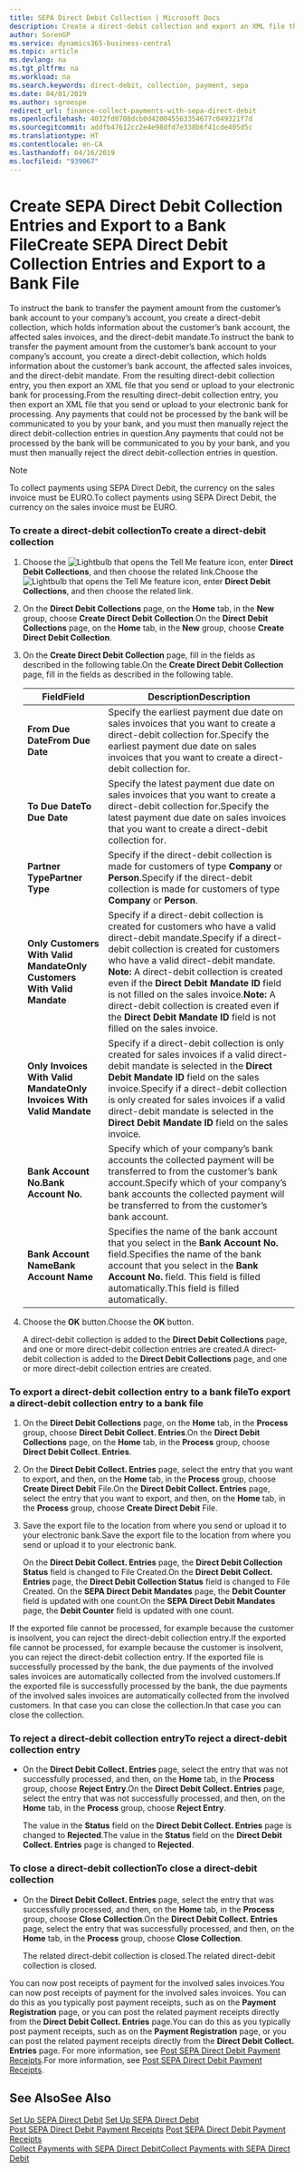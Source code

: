 ```yaml
---
title: SEPA Direct Debit Collection | Microsoft Docs
description: Create a direct-debit collection and export an XML file that you send or upload to your electronic bank for processing.
author: SorenGP
ms.service: dynamics365-business-central
ms.topic: article
ms.devlang: na
ms.tgt_pltfrm: na
ms.workload: na
ms.search.keywords: direct-debit, collection, payment, sepa
ms.date: 04/01/2019
ms.author: sgroespe
redirect_url: finance-collect-payments-with-sepa-direct-debit
ms.openlocfilehash: 4032fd0708dcb0d420045563354677c049321f7d
ms.sourcegitcommit: addfb47612cc2e4e98dfd7e338b6f41cde405d5c
ms.translationtype: HT
ms.contentlocale: en-CA
ms.lasthandoff: 04/16/2019
ms.locfileid: "939067"
---
```

# <a name="create-sepa-direct-debit-collection-entries-and-export-to-a-bank-file"></a><span data-ttu-id="1d85c-103">Create SEPA Direct Debit Collection Entries and Export to a Bank File</span><span class="sxs-lookup"><span data-stu-id="1d85c-103">Create SEPA Direct Debit Collection Entries and Export to a Bank File</span></span>
<span data-ttu-id="1d85c-104">To instruct the bank to transfer the payment amount from the customer’s bank account to your company’s account, you create a direct-debit collection, which holds information about the customer’s bank account, the affected sales invoices, and the direct-debit mandate.</span><span class="sxs-lookup"><span data-stu-id="1d85c-104">To instruct the bank to transfer the payment amount from the customer’s bank account to your company’s account, you create a direct-debit collection, which holds information about the customer’s bank account, the affected sales invoices, and the direct-debit mandate.</span></span> <span data-ttu-id="1d85c-105">From the resulting direct-debit collection entry, you then export an XML file that you send or upload to your electronic bank for processing.</span><span class="sxs-lookup"><span data-stu-id="1d85c-105">From the resulting direct-debit collection entry, you then export an XML file that you send or upload to your electronic bank for processing.</span></span> <span data-ttu-id="1d85c-106">Any payments that could not be processed by the bank will be communicated to you by your bank, and you must then manually reject the direct debit-collection entries in question.</span><span class="sxs-lookup"><span data-stu-id="1d85c-106">Any payments that could not be processed by the bank will be communicated to you by your bank, and you must then manually reject the direct debit-collection entries in question.</span></span>  

> [!NOTE]  
>  <span data-ttu-id="1d85c-107">To collect payments using SEPA Direct Debit, the currency on the sales invoice must be EURO.</span><span class="sxs-lookup"><span data-stu-id="1d85c-107">To collect payments using SEPA Direct Debit, the currency on the sales invoice must be EURO.</span></span>  

### <a name="to-create-a-direct-debit-collection"></a><span data-ttu-id="1d85c-108">To create a direct-debit collection</span><span class="sxs-lookup"><span data-stu-id="1d85c-108">To create a direct-debit collection</span></span>  
1. <span data-ttu-id="1d85c-109">Choose the ![Lightbulb that opens the Tell Me feature](media/ui-search/search_small.png "Tell me what you want to do") icon, enter **Direct Debit Collections**, and then choose the related link.</span><span class="sxs-lookup"><span data-stu-id="1d85c-109">Choose the ![Lightbulb that opens the Tell Me feature](media/ui-search/search_small.png "Tell me what you want to do") icon, enter **Direct Debit Collections**, and then choose the related link.</span></span>  
2. <span data-ttu-id="1d85c-110">On the **Direct Debit Collections** page, on the **Home** tab, in the **New** group, choose **Create Direct Debit Collection**.</span><span class="sxs-lookup"><span data-stu-id="1d85c-110">On the **Direct Debit Collections** page, on the **Home** tab, in the **New** group, choose **Create Direct Debit Collection**.</span></span>  
3. <span data-ttu-id="1d85c-111">On the **Create Direct Debit Collection** page, fill in the fields as described in the following table.</span><span class="sxs-lookup"><span data-stu-id="1d85c-111">On the **Create Direct Debit Collection** page, fill in the fields as described in the following table.</span></span>  

    |<span data-ttu-id="1d85c-112">Field</span><span class="sxs-lookup"><span data-stu-id="1d85c-112">Field</span></span>|<span data-ttu-id="1d85c-113">Description</span><span class="sxs-lookup"><span data-stu-id="1d85c-113">Description</span></span>|  
    |---------------------------------|---------------------------------------|  
    |<span data-ttu-id="1d85c-114">**From Due Date**</span><span class="sxs-lookup"><span data-stu-id="1d85c-114">**From Due Date**</span></span>|<span data-ttu-id="1d85c-115">Specify the earliest payment due date on sales invoices that you want to create a direct-debit collection for.</span><span class="sxs-lookup"><span data-stu-id="1d85c-115">Specify the earliest payment due date on sales invoices that you want to create a direct-debit collection for.</span></span>|  
    |<span data-ttu-id="1d85c-116">**To Due Date**</span><span class="sxs-lookup"><span data-stu-id="1d85c-116">**To Due Date**</span></span>|<span data-ttu-id="1d85c-117">Specify the latest payment due date on sales invoices that you want to create a direct-debit collection for.</span><span class="sxs-lookup"><span data-stu-id="1d85c-117">Specify the latest payment due date on sales invoices that you want to create a direct-debit collection for.</span></span>|  
    |<span data-ttu-id="1d85c-118">**Partner Type**</span><span class="sxs-lookup"><span data-stu-id="1d85c-118">**Partner Type**</span></span>|<span data-ttu-id="1d85c-119">Specify if the direct-debit collection is made for customers of type **Company** or **Person**.</span><span class="sxs-lookup"><span data-stu-id="1d85c-119">Specify if the direct-debit collection is made for customers of type **Company** or **Person**.</span></span>|  
    |<span data-ttu-id="1d85c-120">**Only Customers With Valid Mandate**</span><span class="sxs-lookup"><span data-stu-id="1d85c-120">**Only Customers With Valid Mandate**</span></span>|<span data-ttu-id="1d85c-121">Specify if a direct-debit collection is created for customers who have a valid direct-debit mandate.</span><span class="sxs-lookup"><span data-stu-id="1d85c-121">Specify if a direct-debit collection is created for customers who have a valid direct-debit mandate.</span></span> <span data-ttu-id="1d85c-122">**Note:**  A direct-debit collection is created even if the **Direct Debit Mandate ID** field is not filled on the sales invoice.</span><span class="sxs-lookup"><span data-stu-id="1d85c-122">**Note:**  A direct-debit collection is created even if the **Direct Debit Mandate ID** field is not filled on the sales invoice.</span></span>|  
    |<span data-ttu-id="1d85c-123">**Only Invoices With Valid Mandate**</span><span class="sxs-lookup"><span data-stu-id="1d85c-123">**Only Invoices With Valid Mandate**</span></span>|<span data-ttu-id="1d85c-124">Specify if a direct-debit collection is only created for sales invoices if a valid direct-debit mandate is selected in the **Direct Debit Mandate ID** field on the sales invoice.</span><span class="sxs-lookup"><span data-stu-id="1d85c-124">Specify if a direct-debit collection is only created for sales invoices if a valid direct-debit mandate is selected in the **Direct Debit Mandate ID** field on the sales invoice.</span></span>|  
    |<span data-ttu-id="1d85c-125">**Bank Account No.**</span><span class="sxs-lookup"><span data-stu-id="1d85c-125">**Bank Account No.**</span></span>|<span data-ttu-id="1d85c-126">Specify which of your company’s bank accounts the collected payment will be transferred to from the customer’s bank account.</span><span class="sxs-lookup"><span data-stu-id="1d85c-126">Specify which of your company’s bank accounts the collected payment will be transferred to from the customer’s bank account.</span></span>|  
    |<span data-ttu-id="1d85c-127">**Bank Account Name**</span><span class="sxs-lookup"><span data-stu-id="1d85c-127">**Bank Account Name**</span></span>|<span data-ttu-id="1d85c-128">Specifies the name of the bank account that you select in the **Bank Account No.** field.</span><span class="sxs-lookup"><span data-stu-id="1d85c-128">Specifies the name of the bank account that you select in the **Bank Account No.** field.</span></span> <span data-ttu-id="1d85c-129">This field is filled automatically.</span><span class="sxs-lookup"><span data-stu-id="1d85c-129">This field is filled automatically.</span></span>|  

4. <span data-ttu-id="1d85c-130">Choose the **OK** button.</span><span class="sxs-lookup"><span data-stu-id="1d85c-130">Choose the **OK** button.</span></span>  

     <span data-ttu-id="1d85c-131">A direct-debit collection is added to the **Direct Debit Collections** page, and one or more direct-debit collection entries are created.</span><span class="sxs-lookup"><span data-stu-id="1d85c-131">A direct-debit collection is added to the **Direct Debit Collections** page, and one or more direct-debit collection entries are created.</span></span>  

### <a name="to-export-a-direct-debit-collection-entry-to-a-bank-file"></a><span data-ttu-id="1d85c-132">To export a direct-debit collection entry to a bank file</span><span class="sxs-lookup"><span data-stu-id="1d85c-132">To export a direct-debit collection entry to a bank file</span></span>  
1. <span data-ttu-id="1d85c-133">On the **Direct Debit Collections** page, on the **Home** tab, in the **Process** group, choose **Direct Debit Collect. Entries**.</span><span class="sxs-lookup"><span data-stu-id="1d85c-133">On the **Direct Debit Collections** page, on the **Home** tab, in the **Process** group, choose **Direct Debit Collect. Entries**.</span></span>  
2. <span data-ttu-id="1d85c-134">On the **Direct Debit Collect. Entries** page, select the entry that you want to export, and then, on the **Home** tab, in the **Process** group, choose **Create Direct Debit** File.</span><span class="sxs-lookup"><span data-stu-id="1d85c-134">On the **Direct Debit Collect. Entries** page, select the entry that you want to export, and then, on the **Home** tab, in the **Process** group, choose **Create Direct Debit** File.</span></span>  
3. <span data-ttu-id="1d85c-135">Save the export file to the location from where you send or upload it to your electronic bank.</span><span class="sxs-lookup"><span data-stu-id="1d85c-135">Save the export file to the location from where you send or upload it to your electronic bank.</span></span>  

     <span data-ttu-id="1d85c-136">On the **Direct Debit Collect. Entries** page, the **Direct Debit Collection Status** field is changed to File Created.</span><span class="sxs-lookup"><span data-stu-id="1d85c-136">On the **Direct Debit Collect. Entries** page, the **Direct Debit Collection Status** field is changed to File Created.</span></span> <span data-ttu-id="1d85c-137">On the **SEPA Direct Debit Mandates** page, the **Debit Counter** field is updated with one count.</span><span class="sxs-lookup"><span data-stu-id="1d85c-137">On the **SEPA Direct Debit Mandates** page, the **Debit Counter** field is updated with one count.</span></span>  

<span data-ttu-id="1d85c-138">If the exported file cannot be processed, for example because the customer is insolvent, you can reject the direct-debit collection entry.</span><span class="sxs-lookup"><span data-stu-id="1d85c-138">If the exported file cannot be processed, for example because the customer is insolvent, you can reject the direct-debit collection entry.</span></span> <span data-ttu-id="1d85c-139">If the exported file is successfully processed by the bank, the due payments of the involved sales invoices are automatically collected from the involved customers.</span><span class="sxs-lookup"><span data-stu-id="1d85c-139">If the exported file is successfully processed by the bank, the due payments of the involved sales invoices are automatically collected from the involved customers.</span></span> <span data-ttu-id="1d85c-140">In that case you can close the collection.</span><span class="sxs-lookup"><span data-stu-id="1d85c-140">In that case you can close the collection.</span></span>  

### <a name="to-reject-a-direct-debit-collection-entry"></a><span data-ttu-id="1d85c-141">To reject a direct-debit collection entry</span><span class="sxs-lookup"><span data-stu-id="1d85c-141">To reject a direct-debit collection entry</span></span>  
* <span data-ttu-id="1d85c-142">On the **Direct Debit Collect. Entries** page, select the entry that was not successfully processed, and then, on the **Home** tab, in the **Process** group, choose **Reject Entry**.</span><span class="sxs-lookup"><span data-stu-id="1d85c-142">On the **Direct Debit Collect. Entries** page, select the entry that was not successfully processed, and then, on the **Home** tab, in the **Process** group, choose **Reject Entry**.</span></span>  

     <span data-ttu-id="1d85c-143">The value in the **Status** field on the **Direct Debit Collect. Entries** page is changed to **Rejected**.</span><span class="sxs-lookup"><span data-stu-id="1d85c-143">The value in the **Status** field on the **Direct Debit Collect. Entries** page is changed to **Rejected**.</span></span>  

### <a name="to-close-a-direct-debit-collection"></a><span data-ttu-id="1d85c-144">To close a direct-debit collection</span><span class="sxs-lookup"><span data-stu-id="1d85c-144">To close a direct-debit collection</span></span>  
* <span data-ttu-id="1d85c-145">On the **Direct Debit Collect. Entries** page, select the entry that was successfully processed, and then, on the **Home** tab, in the **Process** group, choose **Close Collection**.</span><span class="sxs-lookup"><span data-stu-id="1d85c-145">On the **Direct Debit Collect. Entries** page, select the entry that was successfully processed, and then, on the **Home** tab, in the **Process** group, choose **Close Collection**.</span></span>  

     <span data-ttu-id="1d85c-146">The related direct-debit collection is closed.</span><span class="sxs-lookup"><span data-stu-id="1d85c-146">The related direct-debit collection is closed.</span></span>  

<span data-ttu-id="1d85c-147">You can now post receipts of payment for the involved sales invoices.</span><span class="sxs-lookup"><span data-stu-id="1d85c-147">You can now post receipts of payment for the involved sales invoices.</span></span> <span data-ttu-id="1d85c-148">You can do this as you typically post payment receipts, such as on the **Payment Registration** page, or you can post the related payment receipts directly from the **Direct Debit Collect. Entries** page.</span><span class="sxs-lookup"><span data-stu-id="1d85c-148">You can do this as you typically post payment receipts, such as on the **Payment Registration** page, or you can post the related payment receipts directly from the **Direct Debit Collect. Entries** page.</span></span> <span data-ttu-id="1d85c-149">For more information, see [Post SEPA Direct Debit Payment Receipts](finance-how-to-post-sepa-direct-debit-payment-receipts.md).</span><span class="sxs-lookup"><span data-stu-id="1d85c-149">For more information, see [Post SEPA Direct Debit Payment Receipts](finance-how-to-post-sepa-direct-debit-payment-receipts.md).</span></span>  

## <a name="see-also"></a><span data-ttu-id="1d85c-150">See Also</span><span class="sxs-lookup"><span data-stu-id="1d85c-150">See Also</span></span>  
<span data-ttu-id="1d85c-151">[Set Up SEPA Direct Debit](finance-how-to-set-up-sepa-direct-debit.md) </span><span class="sxs-lookup"><span data-stu-id="1d85c-151">[Set Up SEPA Direct Debit](finance-how-to-set-up-sepa-direct-debit.md) </span></span>  
<span data-ttu-id="1d85c-152">[Post SEPA Direct Debit Payment Receipts](finance-how-to-post-sepa-direct-debit-payment-receipts.md) </span><span class="sxs-lookup"><span data-stu-id="1d85c-152">[Post SEPA Direct Debit Payment Receipts](finance-how-to-post-sepa-direct-debit-payment-receipts.md) </span></span>  
[<span data-ttu-id="1d85c-153">Collect Payments with SEPA Direct Debit</span><span class="sxs-lookup"><span data-stu-id="1d85c-153">Collect Payments with SEPA Direct Debit</span></span>](finance-collect-payments-with-sepa-direct-debit.md)   
